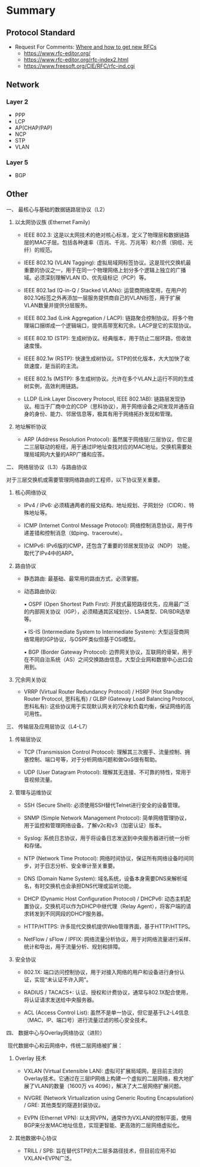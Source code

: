# Summary


## Protocol Standard

- Request For Comments: [Where and how to get new RFCs](https://www.ietf.org/rfc/rfc-retrieval.txt.pdf)
  - https://www.rfc-editor.org/
  - https://www.rfc-editor.org/rfc-index2.html
  - https://www.freesoft.org/CIE/RFC/rfc-ind.cgi




## Network

### Layer 2

- PPP
- LCP
- AP(CHAP/PAP)
- NCP
- STP
- VLAN



### Layer 5

- BGP



## Other



一、 最核心与基础的数据链路层协议（L2）

1.  以太网协议族 (Ethernet Family)
    - IEEE 802.3: 这是以太网技术的绝对核心标准，定义了物理层和数据链路层的MAC子层。包括各种速率（百兆、千兆、万兆等）和介质（铜缆、光纤）的规范。

    - IEEE 802.1Q (VLAN Tagging): 虚拟局域网标签协议。这是现代交换机最重要的协议之一，用于在同一个物理网络上划分多个逻辑上独立的广播域。必须深刻理解VLAN ID、优先级标记（PCP）等。

    - IEEE 802.1ad (Q-in-Q / Stacked VLANs): 运营商网络常用，在用户的802.1Q标签之外再添加一层服务提供商自己的VLAN标签，用于扩展VLAN数量并提供分层服务。

    - IEEE 802.3ad (Link Aggregation / LACP): 链路聚合控制协议。将多个物理端口捆绑成一个逻辑端口，提供高带宽和冗余。LACP是它的实现协议。

    - IEEE 802.1D (STP): 生成树协议。经典版本，用于防止二层环路，但收敛速度慢。

    - IEEE 802.1w (RSTP): 快速生成树协议。STP的优化版本，大大加快了收敛速度，是当前的主流。

    - IEEE 802.1s (MSTP): 多生成树协议。允许在多个VLAN上运行不同的生成树实例，高效利用链路。

    - LLDP (Link Layer Discovery Protocol, IEEE 802.1AB): 链路层发现协议。相当于厂商中立的CDP（思科协议），用于网络设备之间发现并通告自身的身份、能力、邻居信息等，极其有用于网络拓扑发现和管理。

2.  地址解析协议
    - ARP (Address Resolution Protocol): 虽然属于网络层/三层协议，但它是二三层联动的枢纽，用于通过IP地址查找对应的MAC地址。交换机需要处理局域网内大量的ARP广播和应答。

二、 网络层协议（L3）与路由协议

对于三层交换机或需要管理网络路由的工程师，以下协议至关重要。

1. 核心网络协议

   - IPv4 / IPv6: 必须精通两者的报文结构、地址规划、子网划分（CIDR）、特殊地址等。

   - ICMP (Internet Control Message Protocol): 网络控制消息协议，用于传递差错和控制消息（如ping、traceroute）。

   - ICMPv6: IPv6版的ICMP，还包含了重要的邻居发现协议（NDP） 功能，取代了IPv4中的ARP。

2. 路由协议

   - 静态路由: 最基础、最常用的路由方式，必须掌握。

   - 动态路由协议:

     ▪   OSPF (Open Shortest Path First): 开放式最短路径优先，应用最广泛的内部网关协议（IGP），必须精通其区域划分、LSA类型、DR/BDR选举等。

     ▪   IS-IS (Intermediate System to Intermediate System): 大型运营商网络常用的IGP协议，与OSPF类似但基于OSI模型。

     ▪   BGP (Border Gateway Protocol): 边界网关协议，互联网的骨架，用于在不同自治系统（AS）之间交换路由信息。大型企业网和数据中心出口会用到。

3. 冗余网关协议

   - VRRP (Virtual Router Redundancy Protocol) / HSRP (Hot Standby Router Protocol, 思科私有) / GLBP (Gateway Load Balancing Protocol, 思科私有): 这些协议用于实现默认网关的冗余和负载均衡，保证网络的高可用性。

三、 传输层及应用层协议（L4-L7）

1.  传输层协议
    - TCP (Transmission Control Protocol): 理解其三次握手、流量控制、拥塞控制、端口号等，对于分析网络问题和做QoS很有帮助。

    - UDP (User Datagram Protocol): 理解其无连接、不可靠的特性，常用于音视频流量。

2.  管理与运维协议
    - SSH (Secure Shell): 必须使用SSH替代Telnet进行安全的设备管理。

    - SNMP (Simple Network Management Protocol): 简单网络管理协议，用于监控和管理网络设备。了解v2c和v3（加密认证）版本。

    - Syslog: 系统日志协议，用于将设备日志发送到中央服务器进行统一分析和存储。

    - NTP (Network Time Protocol): 网络时间协议，保证所有网络设备时间同步，对于日志分析、安全审计至关重要。

    - DNS (Domain Name System): 域名系统，设备本身需要DNS来解析域名，有时交换机也会承担DNS代理或监听功能。

    - DHCP (Dynamic Host Configuration Protocol) / DHCPv6: 动态主机配置协议，交换机可以作为DHCP中继代理（Relay Agent），将客户端的请求转发到不同网段的DHCP服务器。

    - HTTP/HTTPS: 许多现代交换机提供Web管理界面，基于HTTP/HTTPS。

    - NetFlow / sFlow / IPFIX: 网络流量分析协议，用于对网络流量进行采样、统计和导出，用于流量分析、规划和排障。

3.  安全协议
    - 802.1X: 端口访问控制协议，用于对接入网络的用户和设备进行身份认证，实现“未认证不许入网”。

    - RADIUS / TACACS+: 认证、授权和计费协议，通常与802.1X配合使用，将认证请求发送给中央服务器。

    - ACL (Access Control List): 虽然不是单一协议，但它是基于L2-L4信息（MAC、IP、端口号）进行流量过滤的核心安全技术。

四、 数据中心与Overlay网络协议（进阶）

​	现代数据中心和云网络中，传统二层网络被扩展：

1.  Overlay 技术
    - VXLAN (Virtual Extensible LAN): 虚拟可扩展局域网，是目前主流的Overlay技术。它通过在三层IP网络上构建一个虚拟的二层网络，极大地扩展了VLAN的数量（1600万 vs 4096），解决了大二层网络扩展问题。

    - NVGRE (Network Virtualization using Generic Routing Encapsulation) / GRE: 其他类型的隧道封装协议。

    - EVPN (Ethernet VPN): 以太网VPN，通常作为VXLAN的控制平面，使用BGP来分发MAC地址信息，实现更智能、更高效的二层网络虚拟化。

2.  其他数据中心协议
    - TRILL / SPB: 旨在替代STP的大二层多路径技术，但目前应用不如VXLAN+EVPN广泛。








